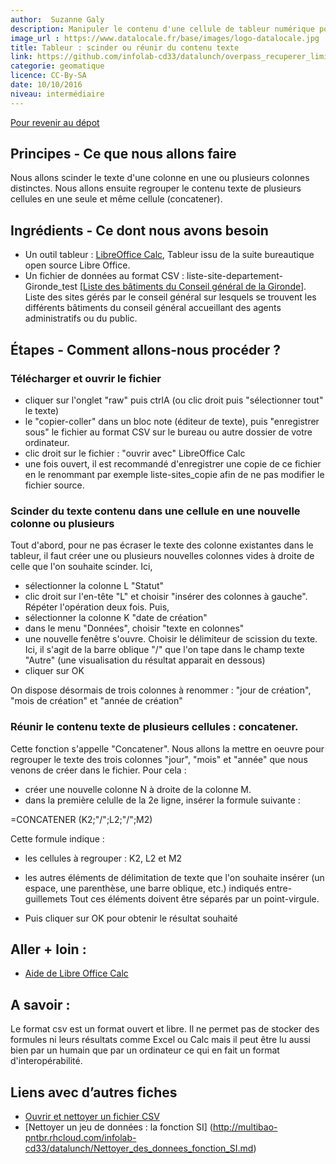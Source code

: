 ```yaml
---
author:  Suzanne Galy
description: Manipuler le contenu d'une cellule de tableur numérique pour extraire des données
image_url : https://www.datalocale.fr/base/images/logo-datalocale.jpg
title: Tableur : scinder ou réunir du contenu texte
link: https://github.com/infolab-cd33/datalunch/overpass_recuperer_limite_commune.md
categorie: geomatique
licence: CC-By-SA
date: 10/10/2016
niveau: intermédiaire
---
```


[Pour revenir au dépot](http://datalunch.datalocale.fr)


## Principes - Ce que nous allons faire
Nous allons scinder le texte d'une colonne en une ou plusieurs colonnes distinctes. Nous allons ensuite regrouper le contenu texte de plusieurs cellules en une seule et même cellule (concatener).

## Ingrédients - Ce dont nous avons besoin

- Un outil tableur : [LibreOffice Calc](https://fr.libreoffice.org/download/libreoffice-stable/),
Tableur issu de la suite bureautique open source Libre Office.
- Un fichier de données au format CSV : liste-site-departement-Gironde_test [[Liste des bâtiments du Conseil général de la Gironde](https://github.com/infolab-cd33/datalunch/blob/master/img/nettoyer/liste-sites-departement-Gironde_test.csv)].
Liste des sites gérés par le conseil général sur lesquels se trouvent les différents bâtiments du conseil général accueillant des agents administratifs ou du public.

## Étapes - Comment allons-nous procéder ?

### Télécharger et ouvrir le fichier

- cliquer sur l'onglet "raw" puis ctrlA (ou clic droit puis "sélectionner tout" le texte)
- le "copier-coller" dans un bloc note (éditeur de texte), puis "enregistrer sous" le fichier au format CSV sur le bureau ou autre dossier de votre ordinateur.
- clic droit sur le fichier : "ouvrir avec" LibreOffice Calc
- une fois ouvert, il est recommandé d'enregistrer une copie de ce fichier en le renommant par exemple liste-sites_copie afin de ne pas modifier le fichier source.

### Scinder du texte contenu dans une cellule en une nouvelle colonne ou plusieurs

Tout d'abord, pour ne pas écraser le texte des colonne existantes dans le tableur, il faut créer une ou plusieurs nouvelles colonnes vides à droite de celle que l'on souhaite scinder.
Ici,
- sélectionner la colonne L "Statut"
- clic droit sur l'en-tête "L" et choisir "insérer des colonnes à gauche". Répéter l'opération deux fois.
Puis,
- sélectionner la colonne K "date de création"
- dans le menu "Données", choisir "texte en colonnes"
- une nouvelle fenêtre s'ouvre. Choisir le délimiteur de scission du texte. Ici, il s'agit de la barre oblique "/" que l'on tape dans le champ texte "Autre" (une visualisation du résultat apparait en dessous)
- cliquer sur OK

On dispose désormais de trois colonnes à renommer : "jour de création", "mois de création" et "année de création"

### Réunir le contenu texte de plusieurs cellules : concatener.

Cette fonction s'appelle "Concatener". Nous allons la mettre en oeuvre pour regrouper le texte des trois colonnes "jour", "mois" et "année" que nous venons de créer dans le fichier.
Pour cela :
- créer une nouvelle colonne N à droite de la colonne M.
- dans la première celulle de la 2e ligne, insérer la formule suivante :

=CONCATENER (K2;"/";L2;"/";M2)

Cette formule indique :
- les cellules à regrouper : K2, L2 et M2
- les autres éléments de délimitation de texte que l'on souhaite insérer (un espace, une parenthèse, une barre oblique, etc.) indiqués entre-guillemets
Tout ces éléments doivent être séparés par un point-virgule.

- Puis cliquer sur OK pour obtenir le résultat souhaité

## Aller + loin :
- [Aide de Libre Office Calc](https://help.libreoffice.org/Calc/Welcome_to_the_Calc_Help/fr)

## A savoir :
Le format csv est un format ouvert et libre. Il ne permet pas de stocker des formules ni leurs résultats comme Excel ou Calc mais il peut être lu aussi bien par un humain que par un ordinateur ce qui en fait un format d'interopérabilité.

## Liens avec d’autres fiches
- [Ouvrir et nettoyer un fichier CSV](http://multibao-pntbr.rhcloud.com/infolab-cd33/datalunch/ouvrir_et_nettoyer_fichier_csv.md)
- [Nettoyer un jeu de données : la fonction SI] (http://multibao-pntbr.rhcloud.com/infolab-cd33/datalunch/Nettoyer_des_donnees_fonction_SI.md)
